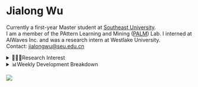 #  Jialong Wu

Currently a first-year Master student at [Southeast University](https://www.seu.edu.cn/english/).<br>
I am a member of the PAttern Learning and Mining ([PALM](http://palm.seu.edu.cn/home.html)) Lab. I interned at AIWaves Inc. and was a research intern at Westlake University.<br>
Contact: jialongwu@seu.edu.cn
<details><summary>👨🏻‍💻Research Interest</summary>
My current research interests primarily encompass three aspects:

- Exploring the **synergies** between large-scale and small-scale models.
- Investigating the <strong>personalization and interactive</strong> abilities of LLMs.
- Utilizing  <strong>causal inference</strong>  to mitigate bias in conventional NLP tasks.

Recent works:
[Constituency Parsing using LLMs](https://arxiv.org/pdf/2310.19462.pdf), [Agents](https://arxiv.org/pdf/2309.07870.pdf)
</details>

<details><summary>📊Weekly Development Breakdown</summary>

<!--START_SECTION:waka-->

```txt
From: 11 December 2023 - To: 18 December 2023

Total Time: 14 hrs 23 mins

Python       7 hrs           ████████████▒░░░░░░░░░░░░   48.73 %
Other        3 hrs 39 mins   ██████▒░░░░░░░░░░░░░░░░░░   25.43 %
Bash         1 hr 32 mins    ██▓░░░░░░░░░░░░░░░░░░░░░░   10.67 %
Text         40 mins         █▒░░░░░░░░░░░░░░░░░░░░░░░   04.74 %
YAML         33 mins         █░░░░░░░░░░░░░░░░░░░░░░░░   03.91 %
```

<!--END_SECTION:waka-->

[![wakatime](https://wakatime.com/badge/user/c6720b29-9431-4a60-bc9d-e1fb2b6bd65f.svg)](https://wakatime.com/@c6720b29-9431-4a60-bc9d-e1fb2b6bd65f)
</details>

![](https://komarev.com/ghpvc/?username=callanwu)
